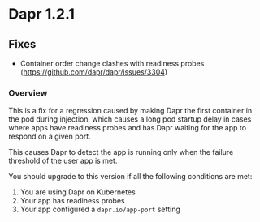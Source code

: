   
# Dapr 1.2.1

## Fixes

* Container order change clashes with readiness probes (https://github.com/dapr/dapr/issues/3304)

### Overview

This is a fix for a regression caused by making Dapr the first container in the pod during injection, which causes a long pod startup delay in cases where apps have readiness probes and has Dapr waiting for the app to respond on a given port.

This causes Dapr to detect the app is running only when the failure threshold of the user app is met.

You should upgrade to this version if all the following conditions are met:

1. You are using Dapr on Kubernetes
2. Your app has readiness probes
3. Your app configured a `dapr.io/app-port` setting
